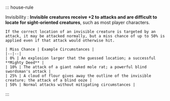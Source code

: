 ::: house-rule
  
  Invisibility
  : **Invisible creatures receive +2 to attacks and are difficult to locate for sight-oriented creatures**, such as most player characters. 
  
    If the correct location of an invisible creature is targeted by an attack, it may be attacked normally, but a miss chance of up to 50% is applied even if that attack would otherwise hit.
    
    | Miss Chance | Example Circumstances |
    |--|--|
    | 0% | An explosion larger that the guessed location; a successful **Mighty Deed** |
    | 10% | The attack of a giant naked mole rat; a powerful blind swordsman's attack |
    | 25% | A cloud of flour gives away the outline of the invisible creature; the attack of a blind ooze |
    | 50% | Normal attacks without mitigating circumstances |
:::